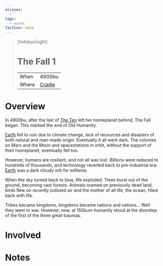 ```yaml
---
aliases:
  -
tags:
  - event
faction: none
---
```


> [!infobox|right] 
> # The Fall 1
> | | |
> | ---- | ---- |
> | When | 4900bu |
> | Where | [Cradle](Cradle.md) |

# Overview
In 4900bu, after the last of [The Ten](The%20Ten.md) left her homeplanet behind, The Fall began. This marked the end of Old Humanity.

[Earth](Cradle.md) fell to ruin due to climate change, lack of recources and disasters of both natural and man-made origin. Eventually it all went dark. The colonies on Mars and the Moon and spacestations in orbit, without the support of their homeplanet, eventually fell too.

However, humans are resilient, and not all was lost. Billions were reduced to hundreds of thousands, and technology reverted back to pre-industrial era. [Earth](Cradle.md) was a dark cloudy orb for millienia.

When the sky turned back to blue, life exploded. Trees burst out of the ground, becoming vast forests. Animals roamed on previously dead land, birds flew on recently polluted air and the mother of all life, the ocean, filled back with life.

Tribes became kingdoms, kingdoms became nations and nations... Well they went to war. However, now, at 150bum humanity stood at the doorstep of the first of the three great traumas.

# Involved

# Notes


